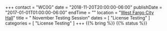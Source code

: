 +++
contact = "WC0G"
date = "2018-11-20T20:00:00-06:00"
publishDate = "2017-01-01T01:00:00-06:00"
endTime = ""
location = "[West Fargo City Hall](/places/west-fargo-city-hall/)"
title = " November Testing Session"
dates = [ "License Testing" ]
categories = [ "License Testing" ]
+++
{{% bring %}}
{{% status %}}

